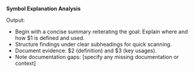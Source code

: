 **Symbol Explanation Analysis**

<!-- $1 = Symbol to explain (e.g., "HttpClient") -->
<!-- $2 = Definition location (e.g., "src/network/httpClient.ts line 42") -->
<!-- $3 = Key usages (e.g., "services/userService.ts, hooks/useRequest.ts") -->

Output:
- Begin with a concise summary reiterating the goal: Explain where and how $1 is defined and used.
- Structure findings under clear subheadings for quick scanning.
- Document evidence: $2 (definition) and $3 (key usages).
- Note documentation gaps: [specify any missing documentation or context]

